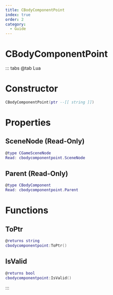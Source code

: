 ```yaml
---
title: CBodyComponentPoint
index: true
order: 2
category:
  - Guide
---
```


# CBodyComponentPoint

::: tabs
@tab Lua
# Constructor
```lua
CBodyComponentPoint(ptr --[[ string ]])
```
# Properties
## SceneNode (Read-Only)
```lua
@type CGameSceneNode
Read: cbodycomponentpoint.SceneNode
```
## Parent (Read-Only)
```lua
@type CBodyComponent
Read: cbodycomponentpoint.Parent
```
# Functions
## ToPtr
```lua
@returns string
cbodycomponentpoint:ToPtr()
```
## IsValid
```lua
@returns bool
cbodycomponentpoint:IsValid()
```

:::